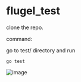 # flugel_test

clone the repo.

command:

go to test/ directory and run 

``` go test ```

![image](https://user-images.githubusercontent.com/48453297/123999291-bc311b00-d9a8-11eb-88da-585ae26a533e.png)
